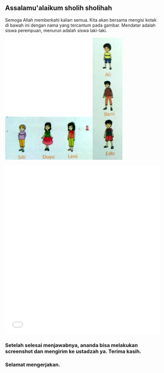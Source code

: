 ## Assalamu'alaikum sholih sholihah

Semoga Allah memberkahi kalian semua. Kita akan bersama mengisi kotak di bawah ini dengan nama yang tercantum pada gambar. Mendatar adalah siswa perempuan, menurun adalah siswa laki-laki.

![](gambar.png)

<iframe width="100%" height="550" src="//jsfiddle.net/yanuarea_/5uxfdayj/2/embedded/result/" allowfullscreen="allowfullscreen" allowpaymentrequest frameborder="0"></iframe>


### Setelah selesai menjawabnya, ananda bisa melakukan screenshot dan mengirim ke ustadzah ya. Terima kasih.
### Selamat mengerjakan.
